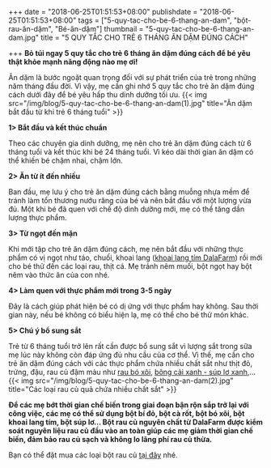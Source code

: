 ﻿+++
date = "2018-06-25T01:51:53+08:00"
publishdate = "2018-06-25T01:51:53+08:00"
tags = ["5-quy-tac-cho-be-6-thang-an-dam", "bột-rau-ăn-dặm", "Bé-ăn-dặm"]
thumbnail = "5-quy-tac-cho-be-6-thang-an-dam.jpg"
title = "5 QUY TẮC CHO TRẺ 6 THÁNG ĂN DẶM ĐÚNG CÁCH"

+++
**Bỏ túi ngay 5 quy tắc cho trẻ 6 tháng ăn dặm đúng cách để bé yêu thật khỏe mạnh năng động nào mẹ ơi!**

Ăn dặm là bước ngoặt quan trọng đối với sự phát triển của trẻ trong những năm tháng đầu đời. Vì vậy, mẹ cần ghi nhớ 5 quy tắc cho trẻ ăn dặm đúng cách dưới đây để bé yêu hấp thu dinh dưỡng tối ưu.
 {{< img src="/img/blog/5-quy-tac-cho-be-6-thang-an-dam(1).jpg" title="Ăn dặm bắt đầu từ khi trẻ 6 tháng tuổi" >}}
 
**1> Bắt đầu và kết thúc chuẩn**

Theo các chuyên gia dinh dưỡng, mẹ nên cho trẻ ăn dặm đúng cách từ 6 tháng tuổi và kết thúc khi bé 24 tháng tuổi. Vì kéo dài thời gian ăn dặm có thể khiến bé chậm nhai, chậm lớn.

**2> Ăn từ ít đến nhiều**

Ban đầu, mẹ lưu ý cho trẻ ăn dặm đúng cách bằng muỗng nhựa mềm để tránh làm tổn thương nướu răng của bé và nên bắt đầu với một lượng vừa đủ. Một khi bé đã quen với chế độ dinh dưỡng mới, mẹ có thể tăng dần lượng thực phẩm.

**3> Từ ngọt đến mặn**

Khi mới tập cho trẻ ăn dặm đúng cách, mẹ nên bắt đầu với những thực phẩm có vị ngọt như táo, chuối, khoai lang ([khoai lang tím DalaFarm](san-pham/bột-khoai-lang-tím-50g/)) rồi mới cho bé thử đến các loại rau, thịt cá. Mẹ tránh nêm muối, bột ngọt hay bột nêm vào thức ăn của con nhé.

**4> Làm quen với thực phẩm mới trong 3-5 ngày**

Đây là cách giúp phát hiện bé có dị ứng với thực phẩm hay không. Sau thời gian này, nếu bé không có biểu hiện lạ, mẹ có thể cho bé thử món khác.

**5> Chú ý bổ sung sắt**

Trẻ từ 6 tháng tuổi trở lên rất cần được bổ sung sắt vì lượng sắt trong sữa mẹ lúc này không còn đáp ứng đủ nhu cầu của cơ thể. Vì thế, mẹ cần cho trẻ ăn dặm đúng cách với các thực phẩm chứa nhiều chất sắt như thịt đỏ, trứng, đậu, rau củ đậm màu như [rau bó xôi](/san-pham/bột-rau-bó-xôi-50g/), [bông cải xanh - súp lơ xanh](/san-pham/bot-sup-lo-xanh-50g/),… 
{{< img src="/img/blog/5-quy-tac-cho-be-6-thang-an-dam(2).jpg" title="Các loại rau củ quả chứa nhiều chất sắt" >}}

**Để các mẹ bớt thời gian chế biến trong giai đoạn bận rộn sắp trở lại với công việc, các mẹ có thể sử dụng bột bí đỏ, bột cà rốt, bột bó xôi, bột khoai lang tím, bột súp lơ… Bột rau củ nguyên chất từ DalaFarm được kiểm soát nguyên liệu rau củ đầu vào an toàn giúp các mẹ giảm thời gian chế biến, đảm bảo rau củ sạch và không lo lãng phí rau củ thừa.**

Bạn có thể đặt mua các loại bột rau củ [tại đây](/order) nhé.


